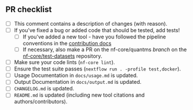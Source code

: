 <!--
# nf-core/quantms pull request

Many thanks for contributing to nf-core/quantms!

Please fill in the appropriate checklist below (delete whatever is not relevant).
These are the most common things requested on pull requests (PRs).

Remember that PRs should be made against the dev branch, unless you're preparing a pipeline release.

Learn more about contributing: [CONTRIBUTING.md](https://github.com/nf-core/quantms/tree/master/.github/CONTRIBUTING.md)
-->
<!-- markdownlint-disable ul-indent -->

## PR checklist

- [ ] This comment contains a description of changes (with reason).
- [ ] If you've fixed a bug or added code that should be tested, add tests!
    - [ ] If you've added a new tool - have you followed the pipeline conventions in the [contribution docs](https://github.com/nf-core/quantms/tree/master/.github/CONTRIBUTING.md)
    - [ ] If necessary, also make a PR on the nf-core/quantms _branch_ on the [nf-core/test-datasets](https://github.com/nf-core/test-datasets) repository.
- [ ] Make sure your code lints (`nf-core lint`).
- [ ] Ensure the test suite passes (`nextflow run . -profile test,docker`).
- [ ] Usage Documentation in `docs/usage.md` is updated.
- [ ] Output Documentation in `docs/output.md` is updated.
- [ ] `CHANGELOG.md` is updated.
- [ ] `README.md` is updated (including new tool citations and authors/contributors).
